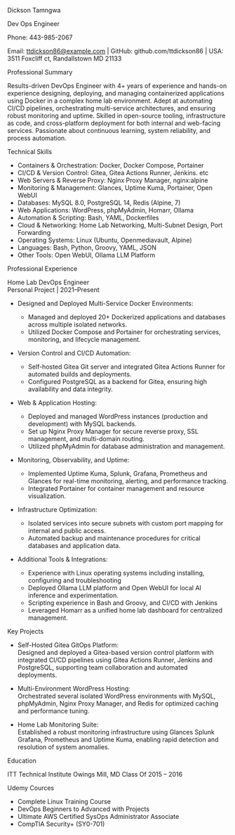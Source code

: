 Dickson Tamngwa

Dev Ops Engineer

Phone: 443-985-2067

Email: ttdickson86@example.com | GitHub: github.com/ttdickson86 | USA: 3511 Foxcliff ct, Randallstown MD 21133  

 Professional Summary

Results-driven DevOps Engineer with 4+ years of experience and hands-on experience designing, deploying, and managing containerized applications using Docker in a complex home lab environment. Adept at automating CI/CD pipelines, orchestrating multi-service architectures, and ensuring robust monitoring and uptime. Skilled in open-source tooling, infrastructure as code, and cross-platform deployment for both internal and web-facing services. Passionate about continuous learning, system reliability, and process automation.

 Technical Skills

- Containers & Orchestration: Docker, Docker Compose, Portainer
- CI/CD & Version Control: Gitea, Gitea Actions Runner, Jenkins. etc 
- Web Servers & Reverse Proxy: Nginx Proxy Manager, nginx:alpine
- Monitoring & Management: Glances, Uptime Kuma, Portainer, Open WebUI
- Databases: MySQL 8.0, PostgreSQL 14, Redis (Alpine, 7)
- Web Applications: WordPress, phpMyAdmin, Homarr, Ollama
- Automation & Scripting: Bash, YAML, Dockerfiles
- Cloud & Networking: Home Lab Networking, Multi-Subnet Design, Port Forwarding
- Operating Systems: Linux (Ubuntu, Openmediavault, Alpine)
- Languages: Bash, Python, Groovy, YAML, JSON
- Other Tools: Open WebUI, Ollama LLM Platform

 Professional Experience

 Home Lab DevOps Engineer  
 Personal Project | 2021–Present

- Designed and Deployed Multi-Service Docker Environments:  
  - Managed and deployed 20+ Dockerized applications and databases across multiple isolated networks.
  - Utilized Docker Compose and Portainer for orchestrating services, monitoring, and lifecycle management.

- Version Control and CI/CD Automation:  
  - Self-hosted Gitea Git server and integrated Gitea Actions Runner for automated builds and deployments.
  - Configured PostgreSQL as a backend for Gitea, ensuring high availability and data integrity.

- Web & Application Hosting:  
  - Deployed and managed WordPress instances (production and development) with MySQL backends.
  - Set up Nginx Proxy Manager for secure reverse proxy, SSL management, and multi-domain routing.
  - Utilized phpMyAdmin for database administration and management.

- Monitoring, Observability, and Uptime:  
  - Implemented Uptime Kuma, Splunk, Grafana, Prometheus and Glances for real-time monitoring, alerting, and performance tracking.
  - Integrated Portainer for container management and resource visualization.

- Infrastructure Optimization:  
  - Isolated services into secure subnets with custom port mapping for internal and public access.
  - Automated backup and maintenance procedures for critical databases and application data.

- Additional Tools & Integrations: 
  - Experience with Linux operating systems including installing, configuring and troubleshooting
  - Deployed Ollama LLM platform and Open WebUI for local AI inference and experimentation.
  - Scripting experience in Bash and Groovy, and CI/CD with Jenkins
  - Leveraged Homarr as a unified home lab dashboard for centralized management.

 Key Projects

- Self-Hosted Gitea GitOps Platform:  
  Designed and deployed a Gitea-based version control platform with integrated CI/CD pipelines using Gitea Actions Runner, Jenkins and PostgreSQL, supporting team collaboration and automated deployments.

- Multi-Environment WordPress Hosting:  
  Orchestrated several isolated WordPress environments with MySQL, phpMyAdmin, Nginx Proxy Manager, and Redis for optimized caching and performance tuning.

- Home Lab Monitoring Suite:  
  Established a robust monitoring infrastructure using Glances Splunk Grafana, Prometheus and Uptime Kuma, enabling rapid detection and resolution of system anomalies.

 Education
   
ITT Technical Institute
Owings Mill, MD
Class Of 2015 – 2016

Udemy Cources

- Complete Linux Training Course 
- DevOps Beginners to Advanced with Projects 
- Ultimate AWS Certified SysOps Administrator Associate 
- CompTIA Security+ (SY0-701) 
